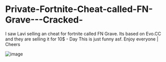 # Private-Fortnite-Cheat-called-FN-Grave---Cracked-
I saw Lavi selling an cheat for fortnite called FN Grave. Its based on Evo.CC and they are selling it for 10$ - Day
This is just funny asf. Enjoy everyone | Cheers


![image](https://user-images.githubusercontent.com/107223032/200196291-5243fa59-efbe-477d-ab42-1efbfb793c62.png)
